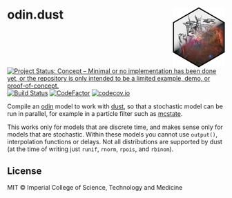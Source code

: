# odin.dust <img src='man/figures/logo.png' align="right" height="139" />

<!-- badges: start -->
[![Project Status: Concept – Minimal or no implementation has been done yet, or the repository is only intended to be a limited example, demo, or proof-of-concept.](https://www.repostatus.org/badges/latest/concept.svg)](https://www.repostatus.org/#concept)
[![Build Status](https://travis-ci.com/mrc-ide/odin.dust.svg?branch=master)](https://travis-ci.com/mrc-ide/odin.dust)
[![CodeFactor](https://www.codefactor.io/repository/github/mrc-ide/odin.dust/badge)](https://www.codefactor.io/repository/github/mrc-ide/odin.dust)
[![codecov.io](https://codecov.io/github/mrc-ide/odin.dust/coverage.svg?branch=master)](https://codecov.io/github/mrc-ide/odin.dust?branch=master)
<!-- badges: end -->

Compile an [odin](https://mrc-ide.github.io/odin/) model to work with [dust](https://mrc-ide.github.io/dust/), so that a stochastic model can be run in parallel, for example in a particle filter such as [mcstate](https://mrc-ide.github.io/mcstate/).

This works only for models that are discrete time, and makes sense only for models that are stochastic. Within these models you cannot use `output()`, interpolation functions or delays. Not all distributions are supported by dust (at the time of writing just `runif`, `rnorm`, `rpois`, and `rbinom`).

## License

MIT © Imperial College of Science, Technology and Medicine
